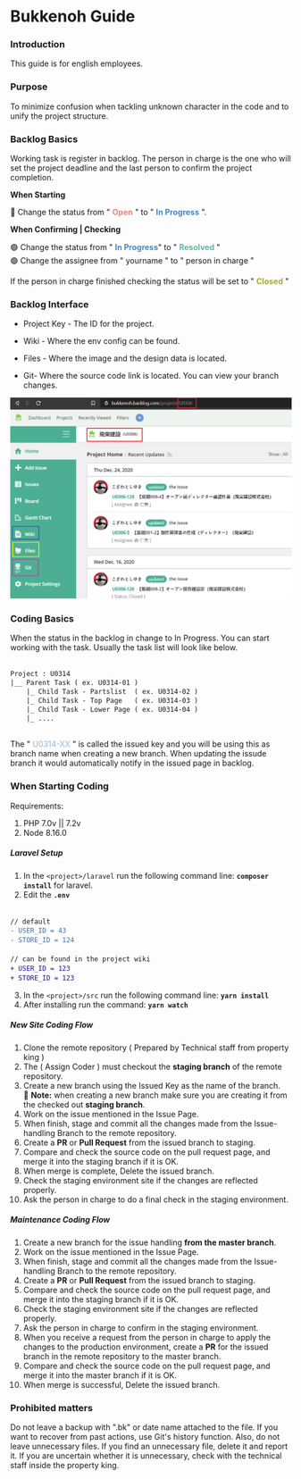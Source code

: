 # Bukkenoh Guide

### Introduction
This guide is for english employees.

### Purpose
To minimize confusion when tackling unknown character in the code and to unify the project structure.

### Backlog Basics
Working task is register in backlog. The person in charge is the one who will set the project deadline and the last person to confirm the project completion.

__When Starting__

🔵 Change the status from " <span style="color:#ED8077; font-weight: bold">Open</span> " to " <span style="color:#4488C5; font-weight: bold">In Progress</span> ".

__When Confirming | Checking__

🟢 Change the status from " <span style="color:#4488C5; font-weight: bold">In Progress</span>" to " <span style="color:#5EB5A6; font-weight: bold">Resolved</span>  "<br/>
🟢 Change the assignee from " yourname " to " person in charge "

If the person in charge finished checking the status will be set to " <span style="color:#A1AF2F; font-weight: bold">Closed</span> "

### Backlog Interface

*   Project Key - The ID for the project. 

*   Wiki - Where the env config can be found.

*   Files - Where the image and the design data is located.

*   Git- Where the source code link is located. You can view your branch changes.

![image info](./images/img_wiki_backlog_interface.png)

### Coding Basics
When the status in the backlog in change to In Progress. You can start working with the task. Usually the task list will look like below.

```

Project : U0314
|__ Parent Task ( ex. U0314-01 )
    |_ Child Task - Partslist  ( ex. U0314-02 )
    |_ Child Task - Top Page   ( ex. U0314-03 )
    |_ Child Task - Lower Page ( ex. U0314-04 )
    |_ ....
    
```

The " <span style="color:#8FB8DC">U0314-XX</span> " is called the issued key and you will be using this as branch name when creating a new branch. When updating the issude branch it would automatically notify in the issued page in backlog. 

### When Starting Coding 

Requirements:
1. PHP 7.0v || 7.2v
2. Node 8.16.0

##### Laravel Setup

1. In the `<project>/laravel` run the following command line: __`composer install`__ for laravel.
2. Edit the __`.env`__
```diff

// default
- USER_ID = 43
- STORE_ID = 124
 
// can be found in the project wiki
+ USER_ID = 123
+ STORE_ID = 123

```

3. In the `<project>/src` run the following command line: __`yarn install`__
4. After installing run the command: __`yarn watch`__

##### New Site Coding Flow

1. Clone the remote repository ( Prepared by Technical staff from property king )
2. The ( Assign Coder ) must checkout the __staging branch__ of the remote repository.
3. Create a new branch using the Issued Key as the name of the branch.<br/> :pushpin: __Note:__ when creating a new branch make sure you are creating it from the checked out __staging branch__.
4. Work on the issue mentioned in the Issue Page.
5. When finish, stage and commit all the changes made from the Issue-handling Branch to the remote repository.
6. Create a __PR__ or __Pull Request__ from the issued branch to staging.
7. Compare and check the source code on the pull request page, and merge it into the staging branch if it is OK.
8. When merge is complete, Delete the issued branch.
9. Check the staging environment site if the changes are reflected properly.
10. Ask the person in charge to do a final check in the staging environment.

##### Maintenance Coding Flow

1. Create a new branch for the issue handling __from the master branch__.
2. Work on the issue mentioned in the Issue Page.
3. When finish, stage and commit all the changes made from the Issue-handling Branch to the remote repository.
4. Create a __PR__ or __Pull Request__ from the issued branch to staging.
5. Compare and check the source code on the pull request page, and merge it into the staging branch if it is OK.
6. Check the staging environment site if the changes are reflected properly.
7. Ask the person in charge to confirm in the staging environment.
8. When you receive a request from the person in charge to apply the changes to the production environment, create a __PR__ for the issued branch in the remote repository to the master branch.
9. Compare and check the source code on the pull request page, and merge it into the master branch if it is OK.
10. When merge is successful, Delete the issued branch.

### Prohibited matters

Do not leave a backup with ".bk" or date name attached to the file.
If you want to recover from past actions, use Git's history function.
Also, do not leave unnecessary files.
If you find an unnecessary file, delete it and report it.
If you are uncertain whether it is unnecessary, check with the technical staff inside the property king.
